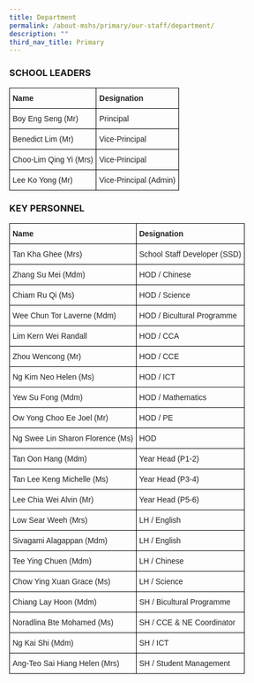 ```yaml
---
title: Department
permalink: /about-mshs/primary/our-staff/department/
description: ""
third_nav_title: Primary
---
```

### SCHOOL LEADERS

<style type="text/css">
.tg  {border-collapse:collapse;border-spacing:0;}
.tg td{border-color:black;border-style:solid;border-width:1px;font-family:Arial, sans-serif;font-size:14px;
  overflow:hidden;padding:10px 5px;word-break:normal;}
.tg th{border-color:black;border-style:solid;border-width:1px;font-family:Arial, sans-serif;font-size:14px;
  font-weight:normal;overflow:hidden;padding:10px 5px;word-break:normal;}
.tg .tg-vl7p{color:#222;text-align:left;vertical-align:middle}
.tg .tg-bb6y{color:#222;font-weight:bold;text-align:left;vertical-align:middle}
</style>
<table class="tg">
<thead>
  <tr>
    <th class="tg-bb6y"><span style="color:#222;background-color:transparent">Name</span></th>
    <th class="tg-bb6y"><span style="color:#222;background-color:transparent">Designation</span></th>
  </tr>
</thead>
<tbody>
  <tr>
    <td class="tg-vl7p"><span style="color:#222;background-color:transparent">Boy Eng Seng (Mr)</span></td>
    <td class="tg-vl7p"><span style="color:#222;background-color:transparent">Principal</span></td>
  </tr>
  <tr>
    <td class="tg-vl7p"><span style="color:#222;background-color:transparent">Benedict Lim (Mr)</span></td>
    <td class="tg-vl7p"><span style="color:#222;background-color:transparent">Vice-Principal</span></td>
  </tr>
  <tr>
    <td class="tg-vl7p"><span style="color:#222;background-color:transparent">Choo-Lim Qing Yi (Mrs)</span></td>
    <td class="tg-vl7p"><span style="color:#222;background-color:transparent"> Vice-Principal</span></td>
  </tr>
  <tr>
    <td class="tg-vl7p"><span style="color:#222;background-color:transparent">Lee Ko Yong (Mr)</span></td>
    <td class="tg-vl7p"><span style="color:#222;background-color:transparent"> Vice-Principal (Admin)</span></td>
  </tr>
</tbody>
</table>

### KEY PERSONNEL

<style type="text/css">
.tg  {border-collapse:collapse;border-spacing:0;}
.tg td{border-color:black;border-style:solid;border-width:1px;font-family:Arial, sans-serif;font-size:14px;
  overflow:hidden;padding:10px 5px;word-break:normal;}
.tg th{border-color:black;border-style:solid;border-width:1px;font-family:Arial, sans-serif;font-size:14px;
  font-weight:normal;overflow:hidden;padding:10px 5px;word-break:normal;}
.tg .tg-vl7p{color:#222;text-align:left;vertical-align:middle}
.tg .tg-bb6y{color:#222;font-weight:bold;text-align:left;vertical-align:middle}
</style>
<table class="tg">
<thead>
  <tr>
    <th class="tg-bb6y"><span style="color:#222;background-color:transparent">Name</span></th>
    <th class="tg-bb6y"><span style="color:#222;background-color:transparent">Designation</span></th>
  </tr>
</thead>
<tbody>
  <tr>
    <td class="tg-vl7p"><span style="color:#222;background-color:transparent">Tan Kha Ghee (Mrs)</span></td>
    <td class="tg-vl7p"><span style="color:#222;background-color:transparent">School Staff Developer (SSD)</span></td>
  </tr>
  <tr>
    <td class="tg-vl7p"><span style="color:#222;background-color:transparent"> Zhang Su Mei (Mdm)</span></td>
    <td class="tg-vl7p"><span style="color:#222;background-color:transparent">HOD / Chinese </span></td>
  </tr>
  <tr>
    <td class="tg-vl7p"><span style="color:#222;background-color:transparent">Chiam Ru Qi (Ms)</span></td>
    <td class="tg-vl7p"><span style="color:#222;background-color:transparent">HOD / Science</span></td>
  </tr>
  <tr>
    <td class="tg-vl7p"><span style="color:#222;background-color:transparent">Wee Chun Tor Laverne (Mdm)</span></td>
    <td class="tg-vl7p"><span style="color:#222;background-color:transparent">HOD / Bicultural Programme </span></td>
  </tr>
  <tr>
    <td class="tg-vl7p"><span style="color:#222;background-color:transparent"> Lim Kern Wei Randall</span></td>
    <td class="tg-vl7p"><span style="color:#222;background-color:transparent">HOD / CCA </span></td>
  </tr>
  <tr>
    <td class="tg-vl7p"><span style="color:#222;background-color:transparent"> Zhou Wencong (Mr)</span></td>
    <td class="tg-vl7p"><span style="color:#222;background-color:transparent"> HOD / CCE</span></td>
  </tr>
  <tr>
    <td class="tg-vl7p"><span style="color:#222;background-color:transparent">Ng Kim Neo Helen (Ms)</span></td>
    <td class="tg-vl7p"><span style="color:#222;background-color:transparent">HOD / ICT</span></td>
  </tr>
  <tr>
    <td class="tg-vl7p"><span style="color:#222;background-color:transparent">Yew Su Fong (Mdm)</span></td>
    <td class="tg-vl7p"><span style="color:#222;background-color:transparent">HOD / Mathematics</span></td>
  </tr>
  <tr>
    <td class="tg-vl7p"><span style="color:#222;background-color:transparent">Ow Yong Choo Ee Joel (Mr)</span></td>
    <td class="tg-vl7p"><span style="color:#222;background-color:transparent">HOD / PE </span></td>
  </tr>
  <tr>
    <td class="tg-vl7p"><span style="color:#222;background-color:transparent">Ng Swee Lin Sharon Florence (Ms)</span></td>
    <td class="tg-vl7p"><span style="color:#222;background-color:transparent">HOD</span></td>
  </tr>
  <tr>
    <td class="tg-vl7p"><span style="color:#222;background-color:transparent">Tan Oon Hang (Mdm) </span></td>
    <td class="tg-vl7p"><span style="color:#222;background-color:transparent">Year Head (P1-2) </span></td>
  </tr>
  <tr>
    <td class="tg-vl7p"><span style="color:#222;background-color:transparent">Tan Lee Keng Michelle (Ms)</span></td>
    <td class="tg-vl7p"><span style="color:#222;background-color:transparent">Year Head (P3-4)</span></td>
  </tr>
  <tr>
    <td class="tg-vl7p"><span style="color:#222;background-color:transparent">Lee Chia Wei Alvin (Mr) </span></td>
    <td class="tg-vl7p"><span style="color:#222;background-color:transparent">Year Head (P5-6) </span></td>
  </tr>
  <tr>
    <td class="tg-vl7p"><span style="color:#222;background-color:transparent">Low Sear Weeh (Mrs)</span></td>
    <td class="tg-vl7p"><span style="color:#222;background-color:transparent">LH / English</span></td>
  </tr>
  <tr>
    <td class="tg-vl7p"><span style="color:#222;background-color:transparent">Sivagami Alagappan (Mdm) </span></td>
    <td class="tg-vl7p"><span style="color:#222;background-color:transparent">LH / English</span></td>
  </tr>
  <tr>
    <td class="tg-vl7p"><span style="color:#222;background-color:transparent">Tee Ying Chuen (Mdm)</span></td>
    <td class="tg-vl7p"><span style="color:#222;background-color:transparent">LH / Chinese</span></td>
  </tr>
  <tr>
    <td class="tg-vl7p"><span style="color:#222;background-color:transparent">Chow Ying Xuan Grace (Ms) </span></td>
    <td class="tg-vl7p"><span style="color:#222;background-color:transparent">LH / Science</span></td>
  </tr>
  <tr>
    <td class="tg-vl7p"><span style="color:#222;background-color:transparent">Chiang Lay Hoon (Mdm) </span></td>
    <td class="tg-vl7p"><span style="color:#222;background-color:transparent">SH / Bicultural Programme</span></td>
  </tr>
  <tr>
    <td class="tg-vl7p"><span style="color:#222;background-color:transparent">Noradlina Bte Mohamed (Ms)</span></td>
    <td class="tg-vl7p"><span style="color:#222;background-color:transparent">SH / CCE &amp; NE Coordinator</span></td>
  </tr>
  <tr>
    <td class="tg-vl7p"><span style="color:#222;background-color:transparent">Ng Kai Shi (Mdm)</span></td>
    <td class="tg-vl7p"><span style="color:#222;background-color:transparent">SH / ICT</span></td>
  </tr>
  <tr>
    <td class="tg-vl7p"><span style="color:#222;background-color:transparent">Ang-Teo Sai Hiang Helen (Mrs)</span></td>
    <td class="tg-vl7p"><span style="color:#222;background-color:transparent">SH / Student Management</span></td>
  </tr>
</tbody>
</table>